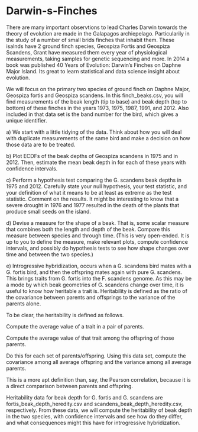 # Darwin-s-Finches

There are many important observtions to lead Charles Darwin towards the theory of evolution are made in the Galapagos archiepelago. Particularily in the study of a number of small brids finches that inhabit them. These isalnds have 2 ground finch species, Geospiza Fortis and Geospiza Scandens, Grant have measured them every year of physiological measurements, taking samples for genetic sequencing and more. In 2014 a book was published 40 Years of Evolution: Darwin’s Finches on Daphne Major Island. Its great to learn statistical and data science insight about evolution.

We will focus on the primary two species of ground finch on Daphne Major, Geospiza fortis and Geospiza scandens. In this finch_beaks.csv, you will find measurements of the beak length (tip to base) and beak depth (top to bottom) of these finches in the years 1973, 1975, 1987, 1991, and 2012. Also included in that data set is the band number for the bird, which gives a unique identifier.

a) We start with a little tidying of the data. Think about how you will deal with duplicate measurements of the same bird and make a decision on how those data are to be treated.

b) Plot ECDFs of the beak depths of Geospiza scandens in 1975 and in 2012. Then, estimate the mean beak depth in for each of these years with confidence intervals.

c) Perform a hypothesis test comparing the G. scandens beak depths in 1975 and 2012. Carefully state your null hypothesis, your test statistic, and your definition of what it means to be at least as extreme as the test statistic. Comment on the results. It might be interesting to know that a severe drought in 1976 and 1977 resulted in the death of the plants that produce small seeds on the island.

d) Devise a measure for the shape of a beak. That is, some scalar measure that combines both the length and depth of the beak. Compare this measure between species and through time. (This is very open-ended. It is up to you to define the measure, make relevant plots, compute confidence intervals, and possibly do hypothesis tests to see how shape changes over time and between the two species.)

e) Introgressive hybridization, occurs when a G. scandens bird mates with a G. fortis bird, and then the offspring mates again with pure G. scandens. This brings traits from G. fortis into the F. scandens genome. As this may be a mode by which beak geometries of G. scandens change over time, it is useful to know how heritable a trait is. Heritability is defined as the ratio of the covariance between parents and offsprings to the variance of the parents alone. 

To be clear, the heritability is defined as follows.

Compute the average value of a trait in a pair of parents.

Compute the average value of that trait among the offspring of those parents.

Do this for each set of parents/offspring. Using this data set, compute the covariance among all average offspring and the variance among all average parents.

This is a more apt definition than, say, the Pearson correlation, because it is a direct comparison between parents and offspring.

Heritability data for beak depth for G. fortis and G. scandens are fortis_beak_depth_heredity.csv and scandens_beak_depth_heredity.csv, respectively. From these data, we will compute the heritability of beak depth in the two species, with confidence intervals and see how do they differ, and what consequences might this have for introgressive hybridization.
